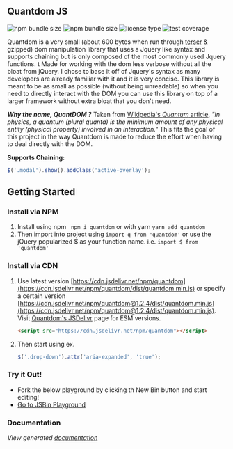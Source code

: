 ## Quantdom JS
![npm bundle size](https://img.shields.io/bundlephobia/min/quantdom?color=%234338ca&logoColor=%232a2b2c) ![npm bundle size](https://img.shields.io/bundlephobia/minzip/quantdom?color=%234338ca&label=gzipped%20size&logoColor=%232a2b2c) ![license type](https://img.shields.io/npm/l/quantdom?color=%234338ca&logoColor=%232a2b2c)
![test coverage](https://img.shields.io/badge/test%20coverage-100%25-4c51bf?style=flat&logoColor=%232a2b2c&color=%234338ca)

Quantdom is a very small (about 600 bytes when run through [terser](https://www.npmjs.com/package/terser) & gzipped) dom manipulation library that uses a Jquery like syntax and supports chaining but is only composed of the most commonly used Jquery functions. t Made for working with the dom less verbose without all the bloat from jQuery. I chose to base it off of Jquery's syntax as many developers are already familiar with it and it is very concise. This library is meant to be as small as possible (without being unreadable) so when you need to directly interact with the DOM you can use this library on top of a larger framework without extra bloat that you don't need.

***Why the name, QuantDOM ?*** 
Taken from [Wikipedia's *Quantum* article](https://en.wikipedia.org/wiki/Quantum), *"In physics, a quantum (plural quanta) is the minimum amount of any physical entity (physical property) involved in an interaction."* This fits the goal of this project in the way Quantdom is made to reduce the effort when having to deal directly with the DOM.

**Supports Chaining:** 
``` javascript
$('.modal').show().addClass('active-overlay');
```

## Getting Started

### Install via NPM
1. Install using npm ` npm i quantdom` or with yarn `yarn add quantdom`
2. Then import into project using `import q from 'quantdom'` or use the jQuery popularized $ as your function name. i.e. `import $ from 'quantdom'`

### Install via CDN

1. Use latest version [https://cdn.jsdelivr.net/npm/quantdom](https://cdn.jsdelivr.net/npm/quantdom/dist/quantdom.min.js) or specify a certain version [https://cdn.jsdelivr.net/npm/quantdom@1.2.4/dist/quantdom.min.js](https://cdn.jsdelivr.net/npm/quantdom@1.2.4/dist/quantdom.min.js). Visit [Quantdom's JSDelivr](https://www.jsdelivr.com/package/npm/quantdom?path=dist) page for ESM versions.

    ``` html
    <script src="https://cdn.jsdelivr.net/npm/quantdom"></script>
    ```

2. Then start using ex.

    ``` javascript
    $('.drop-down').attr('aria-expanded', 'true');
    ```

### Try it Out!
- Fork the below playground by clicking th New Bin button and start editing!
- [Go to JSBin Playground](https://jsbin.com/yevusevahu/edit?html,output)
### Documentation
*View generated [documentation](docs.md)*